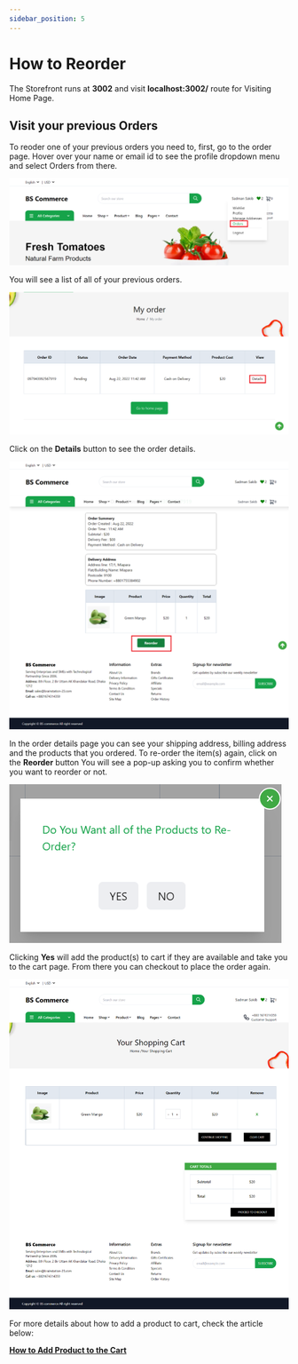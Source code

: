 ```yaml
---
sidebar_position: 5
---
```


# How to Reorder

The Storefront runs at **3002** and visit **localhost:3002/** route for Visiting Home Page.

## Visit your previous Orders

To reoder one of your previous orders you need to, first, go to the order page. Hover over your name or email id to see the profile dropdown menu and select Orders from there.

![Docs Version Dropdown](../../img/re-order/hover_order.png)

You will see a list of all of your previous orders.

![Docs Version Dropdown](../../img/re-order/my_orders.png)

Click on the **Details** button to see the order details.

![Docs Version Dropdown](../../img/re-order/re-order.png)

In the order details page you can see your shipping address, billing address and the products that you ordered. To re-order the item(s) again, click on the **Reorder** button
You will see a pop-up asking you to confirm whether you want to reorder or not.

![Docs Version Dropdown](../../img/re-order/reorder_modal.png)

Clicking **Yes** will add the product(s) to cart if they are available and take you to the cart page. From there you can checkout to place the order again.

![Docs Version Dropdown](../../img/re-order/cart.png)

For more details about how to add a product to cart, check the article below:

**[How to Add Product to the Cart](http://localhost:3005/docs/tutorial-basics/Tutorial-storefront/add-to-cart)**
